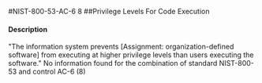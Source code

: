 #NIST-800-53-AC-6 8
##Privilege Levels For Code Execution
#### Description
"The information system prevents [Assignment: organization-defined software] from executing at higher privilege levels than users executing the software."
No information found for the combination of standard NIST-800-53 and control AC-6 (8)
